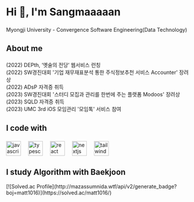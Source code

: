 <h1 align="left">Hi 👋, I'm Sangmaaaaan</h1>

###

<p align="left">Myongji University - Convergence Software Engineering(Data Technology)</p>

###

<h2 align="left">About me</h2>

###

<p align="left">(2022) DEPth, ’옛술의 전당’ 웹서비스 런칭<br>(2022) SW경진대회 '기업 재무재표분석 통한 주식정보추천 서비스 Accounter' 장려상<br>(2022) ADsP 자격증 취득<br>(2023) SW경진대회 '스터디 모집과 관리를 한번에 주는 플랫폼 Modoos'  장려상<br>(2023) SQLD 자격증 취득<br>(2023) UMC 3rd iOS 모임관리 '모임톡' 서비스 참여</p>

###

<h2 align="left">I code with</h2>

###

<div align="left">
  <img src="https://cdn.jsdelivr.net/gh/devicons/devicon/icons/javascript/javascript-original.svg" height="40" alt="javascript logo"  />
  <img width="12" />
  <img src="https://cdn.jsdelivr.net/gh/devicons/devicon/icons/typescript/typescript-original.svg" height="40" alt="typescript logo"  />
  <img width="12" />
  <img src="https://cdn.jsdelivr.net/gh/devicons/devicon/icons/react/react-original.svg" height="40" alt="react logo"  />
  <img width="12" />
  <img src="https://cdn.jsdelivr.net/gh/devicons/devicon/icons/nextjs/nextjs-original.svg" height="40" alt="nextjs logo"  />
  <img width="12" />
  <img src="https://cdn.jsdelivr.net/gh/devicons/devicon/icons/tailwindcss/tailwindcss-original-wordmark.svg" height="40" alt="tailwindcss logo"  />
</div>

###

###

<h2 align="left">I study Algorithm with Baekjoon</h2>
[![Solved.ac Profile](http://mazassumnida.wtf/api/v2/generate_badge?boj=matt1016)](https://solved.ac/matt1016/)
